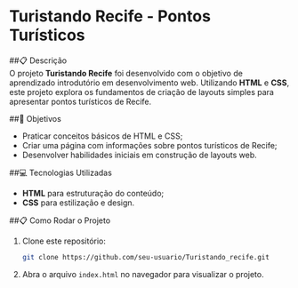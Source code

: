 # Turistando Recife - Pontos Turísticos

##📋 Descrição  
O projeto **Turistando Recife** foi desenvolvido com o objetivo de aprendizado introdutório em desenvolvimento web. Utilizando **HTML** e **CSS**, este projeto explora os fundamentos de criação de layouts simples para apresentar pontos turísticos de Recife.

##🎯 Objetivos 
- Praticar conceitos básicos de HTML e CSS;  
- Criar uma página com informações sobre pontos turísticos de Recife;  
- Desenvolver habilidades iniciais em construção de layouts web.

##💻 Tecnologias Utilizadas  
- **HTML** para estruturação do conteúdo;  
- **CSS** para estilização e design.

##📋 Como Rodar o Projeto  
1. Clone este repositório:  
   ```bash
   git clone https://github.com/seu-usuario/Turistando_recife.git  
   ```  
2. Abra o arquivo `index.html` no navegador para visualizar o projeto.
